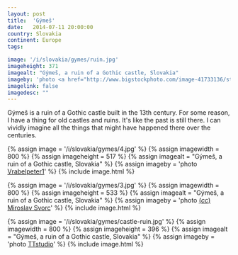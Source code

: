 ```yaml
---
layout: post
title:  'Gýmeš'
date:   2014-07-11 20:00:00
country: Slovakia
continent: Europe
tags:

image: '/i/slovakia/gymes/ruin.jpg'
imageheight: 371
imagealt: "Gýmeš, a ruin of a Gothic castle, Slovakia"
imageby: 'photo <a href="http://www.bigstockphoto.com/image-41733136/stock-photo-ruins-of-castle-gymes-slovakia">TTstudio</a>'
imagelink: false
imagedesc: ""
---
```

Gýmeš is a ruin of a Gothic castle built in the 13th century. For some reason, I have a thing for old castles and ruins. It's like the past is still there. I can vividly imagine all the things that might have happened there over the centuries.

<!-- img -->
{% assign image = '/i/slovakia/gymes/4.jpg' %}
{% assign imagewidth = 800 %}
{% assign imageheight = 517 %}
{% assign imagealt = "Gýmeš, a ruin of a Gothic castle, Slovakia" %}
{% assign imageby = 'photo <a href="http://www.bigstockphoto.com/image-65157364/stock-photo-ruin-of-castle-gymes">Vrabelpeter1</a>' %}
{% include image.html %}

<!-- img -->
{% assign image = '/i/slovakia/gymes/3.jpg' %}
{% assign imagewidth = 800 %}
{% assign imageheight = 533 %}
{% assign imagealt = "Gýmeš, a ruin of a Gothic castle, Slovakia" %}
{% assign imageby = 'photo <a title="License: Attribution-ShareAlike 3.0 Unported" href="http://creativecommons.org/licenses/by-sa/3.0/deed.en">(<em>cc</em>)</a> <a href="http://commons.wikimedia.org/wiki/File%3AGymes_castle_ID_403-14431.JPG">Miroslav Svorc</a>' %}
{% include image.html %}

<!-- img -->
{% assign image = '/i/slovakia/gymes/castle-ruin.jpg' %}
{% assign imagewidth = 800 %}
{% assign imageheight = 396 %}
{% assign imagealt = "Gýmeš, a ruin of a Gothic castle, Slovakia" %}
{% assign imageby = 'photo <a href="http://www.bigstockphoto.com/image-53222248/stock-photo-ruins-of-castle-gymes-slovakia">TTstudio</a>' %}
{% include image.html %}
